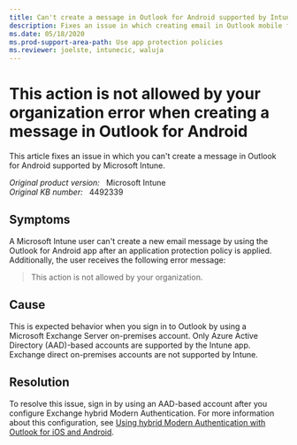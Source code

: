 ```yaml
---
title: Can't create a message in Outlook for Android supported by Intune
description: Fixes an issue in which creating email in Outlook mobile fails and returns a "This action is not allowed by your organization" error message.
ms.date: 05/18/2020
ms.prod-support-area-path: Use app protection policies
ms.reviewer: joelste, intunecic, waluja
---
```

# This action is not allowed by your organization error when creating a message in Outlook for Android

This article fixes an issue in which you can't create a message in Outlook for Android supported by Microsoft Intune.

_Original product version:_ &nbsp; Microsoft Intune  
_Original KB number:_ &nbsp; 4492339

## Symptoms

A Microsoft Intune user can't create a new email message by using the Outlook for Android app after an application protection policy is applied. Additionally, the user receives the following error message:

> This action is not allowed by your organization.

## Cause

This is expected behavior when you sign in to Outlook by using a Microsoft Exchange Server on-premises account. Only Azure Active Directory (AAD)-based accounts are supported by the Intune app. Exchange direct on-premises accounts are not supported by Intune.

## Resolution

To resolve this issue, sign in by using an AAD-based account after you configure Exchange hybrid Modern Authentication. For more information about this configuration, see [Using hybrid Modern Authentication with Outlook for iOS and Android](/exchange/clients/outlook-for-ios-and-android/use-hybrid-modern-auth).
